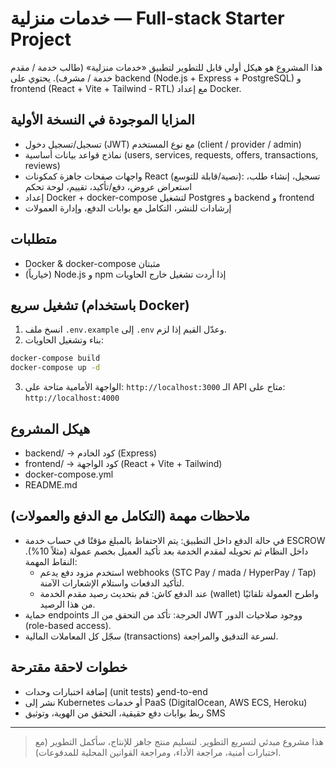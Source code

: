 # خدمات منزلية — Full-stack Starter Project

هذا المشروع هو هيكل أولي قابل للتطوير لتطبيق «خدمات منزلية» (طالب خدمة / مقدم خدمة / مشرف).
يحتوي على backend (Node.js + Express + PostgreSQL) و frontend (React + Vite + Tailwind - RTL) مع إعداد Docker.

## المزايا الموجودة في النسخة الأولية
- تسجيل/تسجيل دخول (JWT) مع نوع المستخدم (client / provider / admin)
- نماذج قواعد بيانات أساسية (users, services, requests, offers, transactions, reviews)
- واجهات صفحات جاهزة كمكونات React (نصية/قابلة للتوسع): تسجيل، إنشاء طلب، استعراض عروض، دفع/تأكيد، تقييم، لوحة تحكم
- إعداد Docker + docker-compose لتشغيل Postgres و backend و frontend
- إرشادات للنشر، التكامل مع بوابات الدفع، وإدارة العمولات

## متطلبات
- Docker & docker-compose مثبتان
- (خيارياً) Node.js و npm إذا أردت تشغيل خارج الحاويات

## تشغيل سريع (باستخدام Docker)
1. انسخ ملف `.env.example` إلى `.env` وعدّل القيم إذا لزم.
2. بناء وتشغيل الحاويات:
```bash
docker-compose build
docker-compose up -d
```
3. الواجهة الأمامية متاحة على: `http://localhost:3000`
   الـ API متاح على: `http://localhost:4000`

## هيكل المشروع
- backend/      -> كود الخادم (Express)
- frontend/     -> كود الواجهة (React + Vite + Tailwind)
- docker-compose.yml
- README.md

## ملاحظات مهمة (التكامل مع الدفع والعمولات)
- في حالة الدفع داخل التطبيق: يتم الاحتفاظ بالمبلغ مؤقتًا في حساب خدمة ESCROW داخل النظام ثم تحويله لمقدم الخدمة بعد تأكيد العميل بخصم عمولة (مثلاً 10%). النقاط المهمة:
  - استخدم مزود دفع يدعم webhooks (STC Pay / mada / HyperPay / Tap) لتأكيد الدفعات واستلام الإشعارات الآمنة.
  - عند الدفع كاش: قم بتحديث رصيد مقدم الخدمة (wallet) واطرح العمولة تلقائيًا من هذا الرصيد.
- حماية endpoints الحرجة: تأكد من التحقق من الـ JWT ووجود صلاحيات الدور (role-based access).
- سجّل كل المعاملات المالية (transactions) لسرعة التدقيق والمراجعة.

## خطوات لاحقة مقترحة
- إضافة اختبارات وحدات (unit tests) وend-to-end
- نشر إلى Kubernetes أو خدمات PaaS (DigitalOcean, AWS ECS, Heroku)
- ربط بوابات دفع حقيقية، التحقق من الهوية، وتوثيق SMS

---
> هذا مشروع مبدئي لتسريع التطوير. لتسليم منتج جاهز للإنتاج، سأكمل التطوير (مع اختبارات أمنية، مراجعة الأداء، ومراجعة القوانين المحلية للمدفوعات).